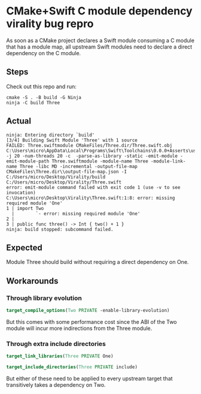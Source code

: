 # CMake+Swift C module dependency virality bug repro

As soon as a CMake project declares a Swift module consuming a C module that has a module map, all upstream Swift modules need to declare a direct dependency on the C module.

## Steps

Check out this repo and run:

```
cmake -S . -B build -G Ninja
ninja -C build Three
```

## Actual

```
ninja: Entering directory `build'
[3/4] Building Swift Module 'Three' with 1 source
FAILED: Three.swiftmodule CMakeFiles/Three.dir/Three.swift.obj
C:\Users\micro\AppData\Local\Programs\Swift\Toolchains\0.0.0+Asserts\usr\bin\swiftc.exe -j 20 -num-threads 20 -c  -parse-as-library -static -emit-module -emit-module-path Three.swiftmodule -module-name Three -module-link-name Three -libc MD -incremental -output-file-map CMakeFiles\Three.dir\\output-file-map.json -I C:/Users/micro/Desktop/Virality/build C:/Users/micro/Desktop/Virality/Three.swift
error: emit-module command failed with exit code 1 (use -v to see invocation)
C:\Users\micro\Desktop\Virality\Three.swift:1:8: error: missing required module 'One'
1 | import Two
  |        `- error: missing required module 'One'
2 |
3 | public func three() -> Int { two() + 1 }
ninja: build stopped: subcommand failed.
```

## Expected

Module Three should build without requiring a direct dependency on One.

## Workarounds

### Through library evolution

```cmake
target_compile_options(Two PRIVATE -enable-library-evolution)
```

But this comes with some performance cost since the ABI of the Two module will incur more indirections from the Three module.

### Through extra include directories

```cmake
target_link_libraries(Three PRIVATE One)
```

```cmake
target_include_directories(Three PRIVATE include)
```

But either of these need to be applied to every upstream target that transitively takes a dependency on Two.
